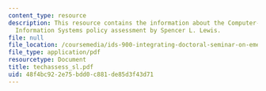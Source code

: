 ```yaml
---
content_type: resource
description: This resource contains the information about the Computer-Based National
  Information Systems policy assessment by Spencer L. Lewis.
file: null
file_location: /coursemedia/ids-900-integrating-doctoral-seminar-on-emerging-technologies-fall-2005/48f4bc922e75bdd0c881de85d3f43d71_techassess_sl.pdf
file_type: application/pdf
resourcetype: Document
title: techassess_sl.pdf
uid: 48f4bc92-2e75-bdd0-c881-de85d3f43d71
---
```


